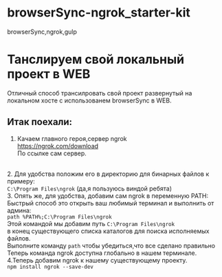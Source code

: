 # browserSync-ngrok_starter-kit
browserSync,ngrok,gulp
<h1>Танслируем свой локальный проект в WEB</h1>

Отличный способ трансилровать свой проект развернутый на локальном хосте с использованем browserSync в WEB.

<h2>Итак поехали:</h2>

1. Качаем главного героя,сервер ngrok<br>
https://ngrok.com/download<br>
По ссылке сам сервер.
<br>
2. Для удобства положим его в директорию для бинарных файлов к примеру:<br>
<code>C:\Program Files\ngrok</code> (да,я пользуюсь виндой ребята)
<br>
3. Опять же, для удобства, добавим сам ngrok в переменную PATH:<br>
Быстрый способ это открыть ваш любимый терминал и выполнить от админа:<br>
<code>path %PATH%;C:\Program Files\ngrok</code><br> 
Этой командой мы добавим путь <code>C:\Program Files\ngrok</code><br> 
в конец существующего списка каталогов для поиска исполняемых файлов.<br>
Выполните команду <code>path</code> чтобы убедиться,что все сделано правильно<br>
Теперь команда ngrok доступна глобально в нашем терминале.
<br>
4.Теперь добавим ngrok к нашему существующему проекту.<br>
  <code>npm install ngrok --save-dev</code>
